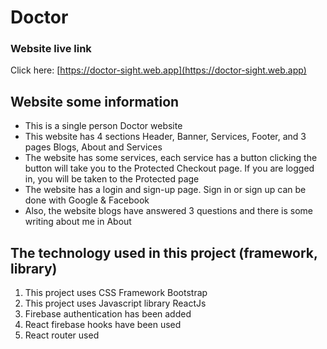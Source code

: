 # Doctor

### Website live link

Click here: [https://doctor-sight.web.app](https://doctor-sight.web.app)

## Website some information

- This is a single person Doctor website
- This website has 4 sections Header, Banner, Services, Footer, and 3 pages Blogs, About and Services
- The website has some services, each service has a button clicking the button will take you to the Protected Checkout page. If you are logged in, you will be taken to the Protected page
- The website has a login and sign-up page. Sign in or sign up can be done with Google & Facebook
- Also, the website blogs have answered 3 questions and there is some writing about me in About

## The technology used in this project (framework, library)

1. This project uses CSS Framework Bootstrap
2. This project uses Javascript library ReactJs
3. Firebase authentication has been added
4. React firebase hooks have been used
5. React router used